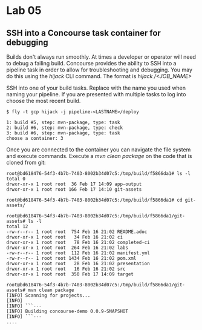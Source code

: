 # Lab 05

## SSH into a Concourse task container for debugging

Builds don't always run smoothly.  At times a developer or operator will need to debug a failing build.  Concourse provides the ability to SSH into a pipeline task in order to allow for troubleshooting and debugging.  You may do this using the _hijack_ CLI command.  The format is _hijack <PIPELINE-NAME>/<JOB_NAME>_

SSH into one of your build tasks.  Replace <LASTNAME> with the name you used when naming your pipeline.  If you are presented with multiple tasks to log into choose the most recent build.

```
$ fly -t gcp hijack -j pipeline-<LASTNAME>/deploy

1: build #5, step: mvn-package, type: task
2: build #6, step: mvn-package, type: check
3: build #6, step: mvn-package, type: task
choose a container: 3
```

Once you are connected to the container you can navigate the file system and execute commands.  Execute a _mvn clean package_ on the code that is cloned from git:

```
root@bd618476-54f3-4b7b-7403-8002b34d07c5:/tmp/build/f5866da1# ls -l
total 0
drwxr-xr-x 1 root root  36 Feb 17 14:09 app-output
drwxr-xr-x 1 root root 166 Feb 17 14:10 git-assets

root@bd618476-54f3-4b7b-7403-8002b34d07c5:/tmp/build/f5866da1# cd git-assets/

root@bd618476-54f3-4b7b-7403-8002b34d07c5:/tmp/build/f5866da1/git-assets# ls -l
total 12
-rw-r--r-- 1 root root  754 Feb 16 21:02 README.adoc
drwxr-xr-x 1 root root   34 Feb 16 21:02 ci
drwxr-xr-x 1 root root   78 Feb 16 21:02 completed-ci
drwxr-xr-x 1 root root  264 Feb 16 21:02 labs
-rw-r--r-- 1 root root  112 Feb 16 21:02 manifest.yml
-rw-r--r-- 1 root root 1434 Feb 16 21:02 pom.xml
drwxr-xr-x 1 root root   28 Feb 16 21:02 presentation
drwxr-xr-x 1 root root   16 Feb 16 21:02 src
drwxr-xr-x 1 root root  350 Feb 17 14:09 target

root@bd618476-54f3-4b7b-7403-8002b34d07c5:/tmp/build/f5866da1/git-assets# mvn clean package
[INFO] Scanning for projects...
[INFO]
[INFO] ```---
[INFO] Building concourse-demo 0.0.9-SNAPSHOT
[INFO] ```---
....
```

